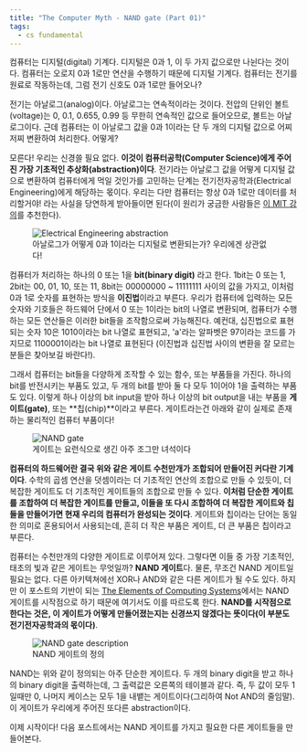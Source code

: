 ```yaml
---
title: "The Computer Myth - NAND gate (Part 01)"
tags:
  - cs fundamental
---
```


컴퓨터는 디지털(digital) 기계다. 디지털은 0과 1, 이 두 가지 값으로만 나뉜다는 것이다. 컴퓨터는 오로지 0과 1로만 연산을 수행하기 때문에 디지털 기계다. 컴퓨터는 전기를 원료로 작동하는데, 그럼 전기 신호도 0과 1로만 들어오나?

전기는 아날로그(analog)이다. 아날로그는 연속적이라는 것이다. 전압의 단위인 볼트(voltage)는 0, 0.1, 0.655, 0.99 등 무한히 연속적인 값으로 들어오므로, 볼트는 아날로그이다. 근데 컴퓨터는 이 아날로그 값을 0과 1이라는 단 두 개의 디지털 값으로 어찌저찌 변환하여 처리한다. 어떻게?

모른다! 우리는 신경쓸 필요 없다. **이것이 컴퓨터공학(Computer Science)에게 주어진 가장 기초적인 추상화(abstraction)이다**. 전기라는 아날로그 값을 어떻게 디지털 값으로 변환하여 컴퓨터에게 먹일 것인가를 고민하는 단계는 전기전자공학과(Electrical Engineering)에게 해당하는 몫이다. 우리는 다만 컴퓨터는 항상 0과 1로만 데이터를 처리할거야! 라는 사실을 당연하게 받아들이면 된다(이 원리가 궁금한 사람들은 [이 MIT 강의](https://6004.mit.edu/web/fall18/)를 추천한다).

<figure>
  <img src="{{ site.url }}{{ site.baseurl }}/assets/images/computer-myth/01-0.jpg" alt="Electrical Engineering abstraction">
  <figcaption>아날로그가 어떻게 0과 1이라는 디지털로 변환되는가? 우리에겐 상관없다!</figcaption>
</figure> 

컴퓨터가 처리하는 하나의 0 또는 1을 **bit(binary digit)** 라고 한다. 1bit는 0 또는 1, 2bit는 00, 01, 10, 또는 11,  8bit는 00000000 ~ 11111111 사이의 값을 가지고, 이처럼 0과 1로 숫자를 표현하는 방식을 **이진법**이라고 부른다. 우리가 컴퓨터에 입력하는 모든 숫자와 기호들은 하드웨어 단에서 0 또는 1이라는 bit의 나열로 변환되며, 컴퓨터가 수행하는 모든 연산들은 이러한 bit들을 조작함으로써 가능해진다. 예컨대, 십진법으로 표현되는 숫자 10은 1010이라는 bit 나열로 표현되고, 'a'라는 알파벳은 97이라는 코드를 가지므로 1100001이라는 bit 나열로 표현된다 (이진법과 십진법 사이의 변환을 잘 모르는 분들은 찾아보길 바란다!).

그래서 컴퓨터는 bit들을 다양하게 조작할 수 있는 함수, 또는 부품들을 가진다. 하나의 bit를 반전시키는 부품도 있고, 두 개의 bit를 받아 둘 다 모두 1이어야 1을 출력하는 부품도 있다. 이렇게 하나 이상의 bit input을 받아 하나 이상의 bit output을 내는 부품을 **게이트(gate)**, 또는 **칩(chip)**이라고 부른다. 게이트라는건 아래와 같이 실제로 존재하는 물리적인 컴퓨터 부품이다!

<figure>
  <img src="{{ site.url }}{{ site.baseurl }}/assets/images/computer-myth/01-1.jpg" alt="NAND gate">
  <figcaption>게이트는 요런식으로 생긴 아주 조그만 녀석이다</figcaption>
</figure> 

**컴퓨터의 하드웨어란 결국 위와 같은 게이트 수천만개가 조합되어 만들어진 커다란 기계이다**. 수학의 곱셈 연산을 덧셈이라는 더 기초적인 연산의 조합으로 만들 수 있듯이, 더 복잡한 게이트도 더 기초적인 게이트들의 조합으로 만들 수 있다. **이처럼 단순한 게이트를 조합하여 더 복잡한 게이트를 만들고, 이들을 또 다시 조합하여 더 복잡한 게이트와 칩들을 만들어가면 현재 우리의 컴퓨터가 완성되는 것이다**. 게이트와 칩이라는 단어는 동일한 의미로 혼용되어서 사용되는데, 흔히 더 작은 부품은 게이트, 더 큰 부품은 칩이라고 부른다.

컴퓨터는 수천만개의 다양한 게이트로 이루어져 있다. 그렇다면 이들 중 가장 기초적인, 태초의 빛과 같은 게이트는 무엇일까? **NAND 게이트**다. 물론, 무조건 NAND 게이트일 필요는 없다. 다른 아키텍쳐에선 XOR나 AND와 같은 다른 게이트가 될 수도 있다. 하지만 이 포스트의 기반이 되는 [The Elements of Computing Systems](https://mitpress.mit.edu/books/elements-computing-systems)에서는 NAND 게이트를 시작점으로 하기 때문에 여기서도 이를 따르도록 한다. **NAND를 시작점으로 한다는 것은, 이 게이트가 어떻게 만들어졌는지는 신경쓰지 않겠다는 뜻이다(이 부분도 전기전자공학과의 몫이다)**.

<figure>
  <img src="{{ site.url }}{{ site.baseurl }}/assets/images/computer-myth/01-2.jpg" alt="NAND gate description">
  <figcaption>NAND 게이트의 정의</figcaption>
</figure> 

NAND는 위와 같이 정의되는 아주 단순한 게이트다. 두 개의 binary digit을 받고 하나의 binary digit을 출력하는데, 그 출력값은 오른쪽의 테이블과 같다. 즉, 두 값이 모두 1일때만 0, 나머지 케이스는 모두 1을 내뱉는 게이트이다(그리하여 Not AND의 줄임말). 이 게이트가 우리에게 주어진 또다른 abstraction이다.

이제 시작이다! 다음 포스트에서는 NAND 게이트를 가지고 필요한 다른 게이트들을 만들어본다.
